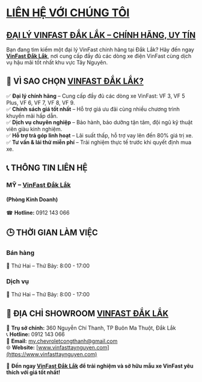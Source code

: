

# [LIÊN HỆ VỚI CHÚNG TÔI](https://vinfasttaynguyen.com/lien-he)  
## [ĐẠI LÝ VINFAST ĐẮK LẮK – CHÍNH HÃNG, UY TÍN](https://vinfasttaynguyen.com)  

Bạn đang tìm kiếm một đại lý VinFast chính hãng tại Đắk Lắk? Hãy đến ngay **[VinFast Đắk Lắk](https://vinfasttaynguyen.com)**, nơi cung cấp đầy đủ các dòng xe điện VinFast cùng dịch vụ hậu mãi tốt nhất khu vực Tây Nguyên.  

## 📌 VÌ SAO CHỌN [VINFAST ĐẮK LẮK?](https://vinfasttaynguyen.com)  
✅ **Đại lý chính hãng** – Cung cấp đầy đủ các dòng xe VinFast: VF 3, VF 5 Plus, VF 6, VF 7, VF 8, VF 9.  
✅ **Chính sách giá tốt nhất** – Hỗ trợ giá ưu đãi cùng nhiều chương trình khuyến mãi hấp dẫn.  
✅ **Dịch vụ chuyên nghiệp** – Bảo hành, bảo dưỡng tận tâm, đội ngũ kỹ thuật viên giàu kinh nghiệm.  
✅ **Hỗ trợ trả góp linh hoạt** – Lãi suất thấp, hỗ trợ vay lên đến 80% giá trị xe.  
✅ **Tư vấn & lái thử miễn phí** – Trải nghiệm thực tế trước khi quyết định mua xe.  

## 📞 THÔNG TIN LIÊN HỆ  
### **MỸ – [VinFast Đắk Lắk](https://vinfasttaynguyen.com)**  
#### (Phòng Kinh Doanh)  
☎ **Hotline:** 0912 143 066  

## 🕒 THỜI GIAN LÀM VIỆC  
### **Bán hàng**  
📅 Thứ Hai – Thứ Bảy: 8:00 - 17:00  

### **Dịch vụ**  
📅 Thứ Hai – Thứ Bảy: 8:00 - 17:00  

## 📍 ĐỊA CHỈ SHOWROOM [VINFAST ĐẮK LẮK](https://vinfasttaynguyen.com)  
🏢 **Trụ sở chính:** 360 Nguyễn Chí Thanh, TP Buôn Ma Thuột, Đắk Lắk  
📞 **Hotline:** 0912 143 066  
📩 **Email:** [my.chevroletcongthanh@gmail.com](mailto:my.chevroletcongthanh@gmail.com)  
🌐 **Website:** [www.vinfasttaynguyen.com](https://www.vinfasttaynguyen.com)  

🚗 **Đến ngay [VinFast Đắk Lắk](https://vinfasttaynguyen.com) để trải nghiệm và sở hữu mẫu xe VinFast yêu thích với giá tốt nhất!**  


